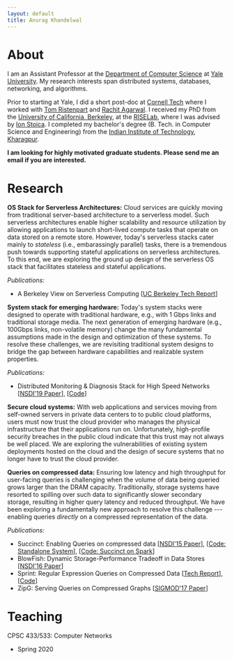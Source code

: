 ```yaml
---
layout: default
title: Anurag Khandelwal
---
```

# About

I am an Assistant Professor at the [Department of Computer Science](https://cpsc.yale.edu/)
at [Yale University](https://www.yale.edu/). My research interests span 
distributed systems, databases, networking, and algorithms.

Prior to starting at Yale, I did a short post-doc at [Cornell Tech](https://tech.cornell.edu/)
where I worked with [Tom Ristenpart](https://rist.tech.cornell.edu/) and
[Rachit Agarwal](http://www.cs.cornell.edu/~ragarwal/index.html).
I received my PhD from the [University of California, Berkeley](https://eecs.berkeley.edu), 
at the [RISELab](https://rise.cs.berkeley.edu), where I was advised by 
[Ion Stoica](https://people.eecs.berkeley.edu/~istoica/). I completed my
bachelor's degree (B. Tech. in Computer Science and 
Engineering) from the [Indian Institute of Technology, Kharagpur](http://www.iitkgp.ac.in).

**I am looking for highly motivated graduate students. Please send me an email if you are interested.**

# Research

**OS Stack for Serverless Architectures:** Cloud services are quickly moving 
from traditional server-based architecture to a serverless model. Such 
serverless architectures enable higher scalability and resource utilization by
allowing applications to launch short-lived compute tasks that operate on data
stored on a remote store. However, today's serverless stacks cater mainly to
_stateless_ (i.e., embarassingly parallel) tasks, there is a tremendous push
towards supporting stateful applications on serverless architectures. To this
end, we are exploring the ground up design of the serverless OS stack that
facilitates stateless and stateful applications.

_Publications:_
* A Berkeley View on Serverless Computing \[[UC Berkeley Tech Report](https://www2.eecs.berkeley.edu/Pubs/TechRpts/2019/EECS-2019-3.pdf)\]

**System stack for emerging hardware:** Today's system stacks were designed to
operate with traditional hardware, e.g., with 1 Gbps links and traditional 
storage media. The next generation of emerging hardware (e.g., 100Gbps links,
non-volatile memory) change the many fundamental assumptions made in the design
and optimization of these systems. To resolve these challenges, we are 
revisiting traditional system designs to bridge the gap between hardware
capabilities and realizable system properties.

_Publications:_
* Distributed Monitoring & Diagnosis Stack for High Speed Networks \[[NSDI'19 Paper](http://cs.berkeley.edu/~anuragk/papers/confluo.pdf)\], \[[Code](https://github.com/ucbrise/confluo)\]

**Secure cloud systems:** With web applications and services moving from 
self-owned servers in private data centers to to public cloud platforms, users
must now trust the cloud provider who manages the physical infrastructure that 
their applications run on. Unfortunately, high-profile security breaches in the 
public cloud indicate that this trust may not always be well placed. We are 
exploring the vulnerabilities of existing system deployments hosted on the 
cloud and the design of secure systems that no longer have to trust the cloud 
provider.

**Queries on compressed data:** Ensuring low latency and high throughput for 
user-facing queries is challenging when the volume of data being queried grows 
larger than the DRAM capacity. Traditionally, storage systems have resorted to 
spilling over such data to significantly slower secondary storage, resulting in 
higher query latency and reduced throughput. We have been exploring a 
fundamentally new approach to resolve this challenge --- enabling queries 
_directly_ on a compressed representation of the data.

_Publications:_
* Succinct: Enabling Queries on compressed data \[[NSDI'15 Paper](http://cs.berkeley.edu/~anuragk/papers/succinct.pdf)\], \[[Code: Standalone System](http://github.com/amplab/succinct-cpp)\], \[[Code: Succinct on Spark](https://github.com/amplab/succinct)\]
* BlowFish: Dynamic Storage-Performance Tradeoff in Data Stores \[[NSDI'16 Paper](http://cs.berkeley.edu/~anuragk/papers/blowfish.pdf)\]
* Sprint: Regular Expression Queries on Compressed Data \[[Tech Report](http://cs.berkeley.edu/~anuragk/papers/swift.pdf)\], \[[Code](https://github.com/amplab/sprint)\]
* ZipG: Serving Queries on Compressed Graphs \[[SIGMOD'17 Paper](http://cs.berkeley.edu/~anuragk/papers/zipg.pdf)\]

# Teaching

CPSC 433/533: Computer Networks
* Spring 2020
